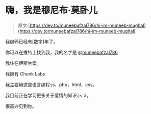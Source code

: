 # 嗨，我是穆尼布·莫卧儿

> 原文:[https://dev.to/muneebafzal786/hi-im-muneeb-mughal](https://dev.to/muneebafzal786/hi-im-muneeb-mughal)

我编码已经有[数字]年了。

你可以在推特上找到我，我的名字是 [@muneebafzal786](https://twitter.com/muneebafzal786)

我住在伊斯兰堡。

我拥有 Chunk Labs

我主要用这些语言编程:js，php，html，css。

我目前正在学习更多关于爱情的知识:)< 3。

很高兴见到你。